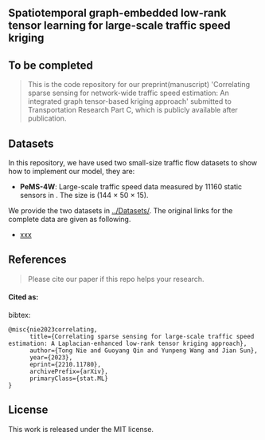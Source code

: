 ## Spatiotemporal graph-embedded low-rank tensor learning for large-scale traffic speed kriging
## To be completed
> This is the code repository for our preprint(manuscript) 'Correlating sparse sensing for network-wide traffic speed estimation: An integrated graph tensor-based kriging approach' submitted to Transportation Research Part C, which is publicly available after publication.


## Datasets
In this repository, we have used two small-size traffic flow datasets to show how to implement our model, they are:  
- **PeMS-4W**: Large-scale traffic speed data measured by 11160 static sensors in . The size is (144 × 50 × 15).

We provide the two datasets in [../Datasets/](https://github.com/tongnie/tensor4kriging/tree/main/dataset).
The original links for the complete data are given as following.

- [xxx](https://xxx)

## References

  >Please cite our paper if this repo helps your research.

#### Cited as:
bibtex:

```
@misc{nie2023correlating,
      title={Correlating sparse sensing for large-scale traffic speed estimation: A Laplacian-enhanced low-rank tensor kriging approach}, 
      author={Tong Nie and Guoyang Qin and Yunpeng Wang and Jian Sun},
      year={2023},
      eprint={2210.11780},
      archivePrefix={arXiv},
      primaryClass={stat.ML}
}
```


License
--------------

This work is released under the MIT license.
